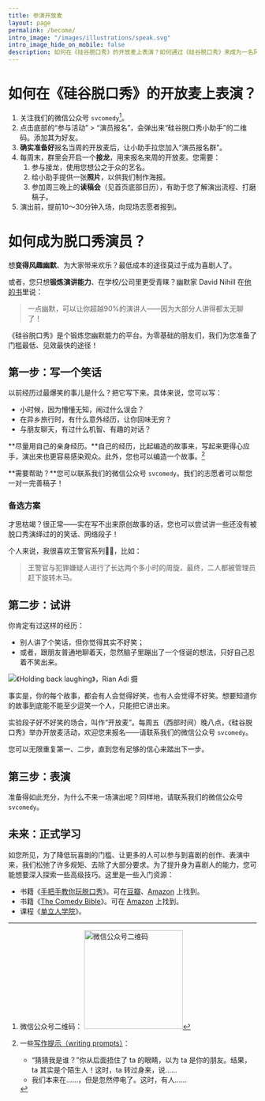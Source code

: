 ```yaml
---
title: 参演开放麦
layout: page
permalink: /become/
intro_image: "/images/illustrations/speak.svg"
intro_image_hide_on_mobile: false
description: 如何在《硅谷脱口秀》的开放麦上表演？如何通过《硅谷脱口秀》来成为一名风趣幽默、谈吐自然的人？
---
```


# 如何在《硅谷脱口秀》的开放麦上表演？

1. 关注我们的微信公众号 `svcomedy`[^1]。
2. 点击底部的“参与活动” > “演员报名”，会弹出来“硅谷脱口秀小助手”的二维码。添加其为好友。
3. **确实准备好**报名当周的开放麦后，让小助手拉您加入“演员报名群”。
4. 每周末，群里会开启一个**接龙**，用来报名来周的开放麦。您需要：
   1. 参与接龙，使用您想公之于众的艺名。
   2. 给小助手提供一张**照片**，以供我们制作海报。
   3. 参加周三晚上的**读稿会**（见首页底部日历），有助于您了解演出流程、打磨稿子。
5. 演出前，提前10～30分钟入场，向现场志愿者报到。

# 如何成为脱口秀演员？

想**变得风趣幽默**、为大家带来欢乐？最低成本的途径莫过于成为喜剧人了。

或者，您只想**锻炼演讲能力**、在学校/公司里更受青睐？幽默家 David Nihill 在[他的书](https://www.goodreads.com/book/show/25898541-do-you-talk-funny)里说：

> 一点幽默，可以让你超越90%的演讲人——因为大部分人讲得都太无聊了！

《硅谷脱口秀》是个锻炼您幽默能力的平台。为零基础的朋友们，我们为您准备了门槛最低、见效最快的途径！

## 第一步：写一个笑话

以前经历过最爆笑的事儿是什么？把它写下来。具体来说，您可以写：

- 小时候，因为懵懂无知，闹过什么误会？
- 在异乡旅行时，有什么意外经历，让你回味无穷？
- 与朋友聊天，有过什么机智、有趣的对话？

**尽量用自己的亲身经历。**自己的经历，比起编造的故事来，写起来更得心应手，演出来也更容易感染观众。此外，您也可以编造一个故事。[^2]

**需要帮助？**您可以联系我们的微信公众号 `svcomedy`。我们的志愿者可以帮您一对一完善稿子！

### 备选方案

才思枯竭？很正常——实在写不出来原创故事的话，您也可以尝试讲一些还没有被脱口秀演绎过的的笑话、网络段子！

个人来说，我很喜欢王警官系列👮‍♀️，比如：

> 王警官与犯罪嫌疑人进行了长达两个多小时的周旋，最终，二人都被管理员赶下旋转木马。

## 第二步：试讲

你肯定有过这样的经历：

- 别人讲了个笑话，但你觉得其实不好笑；
- 或者，跟朋友普通地聊着天，忽然脑子里蹦出了一个怪诞的想法，只好自己忍着不笑出来。

![《Holding back laughing》，Rian Adi 摄](https://i.imgur.com/MvD4NJw.jpg)

事实是，你的每个故事，都会有人会觉得好笑，也有人会觉得不好笑。想要知道你的故事到底能不能至少逗笑一个人，只能把它讲出来。

实验段子好不好笑的场合，叫作“开放麦”。每周五（西部时间）晚八点，《硅谷脱口秀》举办开放麦活动，欢迎您来报名——请联系我们的微信公众号 `svcomedy`。

您可以无限重复第一、二步，直到您有足够的信心来踏出下一步。

## 第三步：表演

准备得如此充分，为什么不来一场演出呢？同样地，请联系我们的微信公众号 `svcomedy`。

## 未来：正式学习

如您所见，为了降低玩喜剧的门槛、让更多的人可以参与到喜剧的创作、表演中来，我们松弛了许多规矩、去除了大部分要求。为了提升身为喜剧人的能力，您可能想要深入探索一些高级技巧。这里是一些入门资源：

- 书籍《[手把手教你玩脱口秀](https://www.goodreads.com/book/show/37943569)》。可在[豆瓣](https://book.douban.com/subject/27617213/)、[Amazon](https://www.amazon.com/Step-Stand-Up-Comedy-Revised/dp/0989735176) 上找到。
- 书籍《[The Comedy Bible](https://www.goodreads.com/book/show/228732)》。可在 [Amazon](https://www.amazon.com/Comedy-Bible-Stand-up-Sitcom-Ultimate/dp/0743201256) 上找到。
- 课程《[单立人学院](http://www.danlirencomedy.com/dlrxy)》。

[^1]: 微信公众号二维码：
    <img alt="微信公众号二维码" src="https://imgur.com/UAjnF2l.png" height=200 />

[^2]: 一些[写作提示（writing prompts）](https://blog.reedsy.com/short-story-ideas/comedy/)：
    - “猜猜我是谁？”你从后面捂住了 ta 的眼睛，以为 ta 是你的朋友。结果，ta 其实是个陌生人！这时，ta 转过身来，说……
    - 我们本来在……，但是忽然停电了。这时，有人……
